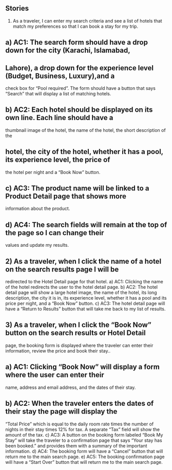 ## Stories
1) As a traveler, I can enter my search criteria and see a list of hotels that match my
preferences so that I can book a stay for my trip.
## a) AC1: The search form should have a drop down for the city (Karachi, Islamabad,
## Lahore), a drop down for the experience level (Budget, Business, Luxury),and a
check box for “Pool required”. The form should have a button that says “Search”
that will display a list of matching hotels.
## b) AC2: Each hotel should be displayed on its own line. Each line should have a
thumbnail image of the hotel, the name of the hotel, the short description of the
## hotel, the city of the hotel, whether it has a pool, its experience level, the price of
the hotel per night and a “Book Now” button.
## c) AC3: The product name will be linked to a Product Detail page that shows more
information about the product.
## d) AC4: The search fields will remain at the top of the page so I can change their
values and update my results.
## 2) As a traveler, when I click the name of a hotel on the search results page I will be
redirected to the Hotel Detail page for that hotel.
a) AC1: Clicking the name of the hotel redirects the user to the hotel detail page.
b) AC2: The hotel detail page will show a large hotel image, the name of the hotel,
its long description, the city it is in, its experience level, whether it has a pool and
its price per night, and a “Book Now” button.
c) AC3: The hotel detail page will have a “Return to Results” button that will take me
back to my list of results.
## 3) As a traveler, when I click the “Book Now” button on the search results or Hotel Detail
page, the booking form is displayed where the traveler can enter their information,
review the price and book their stay..
## a) AC1: Clicking “Book Now” will display a form where the user can enter their
name, address and email address, and the dates of their stay.
## b) AC2: When the traveler enters the dates of their stay the page will display the
“Total Price” which is equal to the daily room rate times the number of nights in
their stay times 12% for tax. A separate “Tax” field will show the amount of the
tax.
c) AC3: A button on the booking form labeled “Book My Stay” will take the traveler
to a confirmation page that says “Your stay has been booked.” and provides them
with a summary of the important information.
d) AC4: The booking form will have a “Cancel” button that will return me to the main
search page.
e) AC5: The booking confirmation page will have a “Start Over” button that will
return me to the main search page.